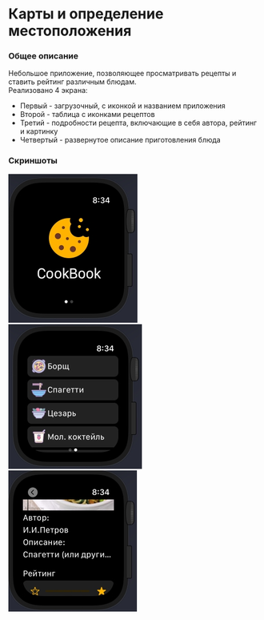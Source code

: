 Карты и определение местоположения
========================

### Общее описание
Небольшое приложение, позволяющее просматривать рецепты и ставить рейтинг различным блюдам.  
Реализовано 4 экрана:
 - Первый - загрузочный, с иконкой и названием приложения
 - Второй - таблица с иконками рецептов
 - Третий - подробности рецепта, включающие в себя автора, рейтинг и картинку
 - Четвертый - развернутое описание приготовления блюда

### Скриншоты
![Основное окно](screenshots/main.jpg)
![Список](screenshots/list.jpg)
![Описание](screenshots/details.jpg)
